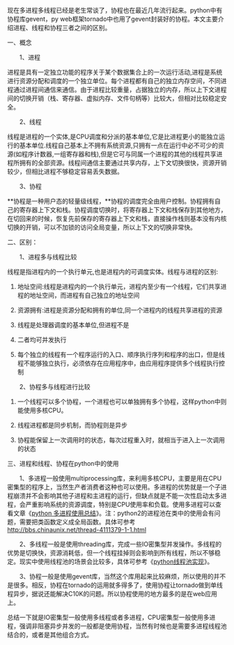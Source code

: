 现在多进程多线程已经是老生常谈了，协程也在最近几年流行起来。python中有协程库gevent，py web框架tornado中也用了gevent封装好的协程。本文主要介绍进程、线程和协程三者之间的区别。

一、概念

　　1、进程

进程是具有一定独立功能的程序关于某个数据集合上的一次运行活动,进程是系统进行资源分配和调度的一个独立单位。每个进程都有自己的独立内存空间，不同进程通过进程间通信来通信。由于进程比较重量，占据独立的内存，所以上下文进程间的切换开销（栈、寄存器、虚拟内存、文件句柄等）比较大，但相对比较稳定安全。

　　2、线程

线程是进程的一个实体,是CPU调度和分派的基本单位,它是比进程更小的能独立运行的基本单位.线程自己基本上不拥有系统资源,只拥有一点在运行中必不可少的资源(如程序计数器,一组寄存器和栈),但是它可与同属一个进程的其他的线程共享进程所拥有的全部资源。线程间通信主要通过共享内存，上下文切换很快，资源开销较少，但相比进程不够稳定容易丢失数据。

　　3、协程

**协程是一种用户态的轻量级线程，**协程的调度完全由用户控制。协程拥有自己的寄存器上下文和栈。协程调度切换时，将寄存器上下文和栈保存到其他地方，在切回来的时候，恢复先前保存的寄存器上下文和栈，直接操作栈则基本没有内核切换的开销，可以不加锁的访问全局变量，所以上下文的切换非常快。

 

二、区别：

　　1、进程多与线程比较

线程是指进程内的一个执行单元,也是进程内的可调度实体。线程与进程的区别:
1) 地址空间:线程是进程内的一个执行单元，进程内至少有一个线程，它们共享进程的地址空间，而进程有自己独立的地址空间
2) 资源拥有:进程是资源分配和拥有的单位,同一个进程内的线程共享进程的资源
3) 线程是处理器调度的基本单位,但进程不是
4) 二者均可并发执行

5) 每个独立的线程有一个程序运行的入口、顺序执行序列和程序的出口，但是线程不能够独立执行，必须依存在应用程序中，由应用程序提供多个线程执行控制

　　2、协程多与线程进行比较

1) 一个线程可以多个协程，一个进程也可以单独拥有多个协程，这样python中则能使用多核CPU。

2) 线程进程都是同步机制，而协程则是异步

3) 协程能保留上一次调用时的状态，每次过程重入时，就相当于进入上一次调用的状态

 

 三、进程和线程、协程在python中的使用

　　1、多进程一般使用multiprocessing库，来利用多核CPU，主要是用在CPU密集型的程序上，当然生产者消费者这种也可以使用。多进程的优势就是一个子进程崩溃并不会影响其他子进程和主进程的运行，但缺点就是不能一次性启动太多进程，会严重影响系统的资源调度，特别是CPU使用率和负载。使用多进程可以查看文章《[python 多进程使用总结](http://www.cnblogs.com/lxmhhy/p/6052167.html)》。注：python2的进程池在类中的使用会有问题，需要把类函数定义成全局函数。具体可参考 http://bbs.chinaunix.net/thread-4111379-1-1.html

　　2、多线程一般是使用threading库，完成一些IO密集型并发操作。多线程的优势是切换快，资源消耗低，但一个线程挂掉则会影响到所有线程，所以不够稳定。现实中使用线程池的场景会比较多，具体可参考《[python线程池实现](http://www.cnblogs.com/lxmhhy/p/6032924.html)》。

　　3、协程一般是使用gevent库，当然这个库用起来比较麻烦，所以使用的并不是很多。相反，协程在tornado的运用就多得多了，使用协程让tornado做到单线程异步，据说还能解决C10K的问题。所以协程使用的地方最多的是在web应用上。

总结一下就是IO密集型一般使用多线程或者多进程，CPU密集型一般使用多进程，强调非阻塞异步并发的一般都是使用协程，当然有时候也是需要多进程线程池结合的，或者是其他组合方式。